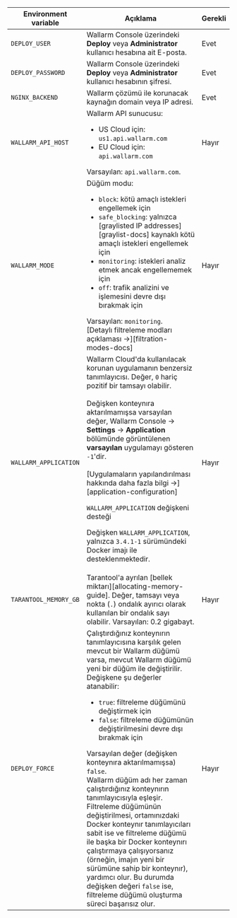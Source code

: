 Environment variable | Açıklama | Gerekli
--- | ---- | ----
`DEPLOY_USER` | Wallarm Console üzerindeki **Deploy** veya **Administrator** kullanıcı hesabına ait E-posta. | Evet
`DEPLOY_PASSWORD` | Wallarm Console üzerindeki **Deploy** veya **Administrator** kullanıcı hesabının şifresi. | Evet
`NGINX_BACKEND` | Wallarm çözümü ile korunacak kaynağın domain veya IP adresi. | Evet
`WALLARM_API_HOST` | Wallarm API sunucusu:<ul><li>US Cloud için: `us1.api.wallarm.com`</li><li>EU Cloud için: `api.wallarm.com`</li></ul>Varsayılan: `api.wallarm.com`. | Hayır
`WALLARM_MODE` | Düğüm modu:<ul><li>`block`: kötü amaçlı istekleri engellemek için</li><li>`safe_blocking`: yalnızca [graylisted IP addresses][graylist-docs] kaynaklı kötü amaçlı istekleri engellemek için</li><li>`monitoring`: istekleri analiz etmek ancak engellememek için</li><li>`off`: trafik analizini ve işlemesini devre dışı bırakmak için</li></ul>Varsayılan: `monitoring`.<br>[Detaylı filtreleme modları açıklaması →][filtration-modes-docs] | Hayır
`WALLARM_APPLICATION` | Wallarm Cloud'da kullanılacak korunan uygulamanın benzersiz tanımlayıcısı. Değer, `0` hariç pozitif bir tamsayı olabilir.<br><br>Değişken konteynıra aktarılmamışsa varsayılan değer, Wallarm Console → **Settings** → **Application** bölümünde görüntülenen **varsayılan** uygulamayı gösteren `-1`'dir.<br><br>[Uygulamaların yapılandırılması hakkında daha fazla bilgi →][application-configuration]<div class="admonition info"> <p class="admonition-title">`WALLARM_APPLICATION` değişkeni desteği</p> <p>Değişken `WALLARM_APPLICATION`, yalnızca `3.4.1-1` sürümündeki Docker imajı ile desteklenmektedir.</p> </div> | Hayır
`TARANTOOL_MEMORY_GB` | Tarantool'a ayrılan [bellek miktarı][allocating-memory-guide]. Değer, tamsayı veya nokta (<code>.</code>) ondalık ayırıcı olarak kullanılan bir ondalık sayı olabilir. Varsayılan: 0.2 gigabayt. | Hayır
`DEPLOY_FORCE` | Çalıştırdığınız konteynırın tanımlayıcısına karşılık gelen mevcut bir Wallarm düğümü varsa, mevcut Wallarm düğümü yeni bir düğüm ile değiştirilir. Değişkene şu değerler atanabilir:<ul><li>`true`: filtreleme düğümünü değiştirmek için</li><li>`false`: filtreleme düğümünün değiştirilmesini devre dışı bırakmak için</li></ul>Varsayılan değer (değişken konteynıra aktarılmamışsa) `false`.<br>Wallarm düğüm adı her zaman çalıştırdığınız konteynırın tanımlayıcısıyla eşleşir. Filtreleme düğümünün değiştirilmesi, ortamınızdaki Docker konteynır tanımlayıcıları sabit ise ve filtreleme düğümü ile başka bir Docker konteynırı çalıştırmaya çalışıyorsanız (örneğin, imajın yeni bir sürümüne sahip bir konteynır), yardımcı olur. Bu durumda değişken değeri `false` ise, filtreleme düğümü oluşturma süreci başarısız olur. | Hayır